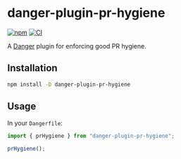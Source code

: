# danger-plugin-pr-hygiene

[![npm](https://img.shields.io/npm/v/danger-plugin-pr-hygiene.svg?maxAge=3600)](https://www.npmjs.com/package/danger-plugin-pr-hygiene)
[![CI](https://github.com/maxdeviant/danger-plugin-pr-hygiene/actions/workflows/ci.yml/badge.svg?branch=main)](https://github.com/maxdeviant/danger-plugin-pr-hygiene/actions/workflows/ci.yml)

A [Danger](https://danger.systems/js/) plugin for enforcing good PR hygiene.

## Installation

```sh
npm install -D danger-plugin-pr-hygiene
```

## Usage

In your `Dangerfile`:

```ts
import { prHygiene } from "danger-plugin-pr-hygiene";

prHygiene();
```
